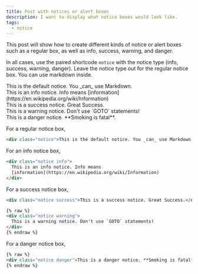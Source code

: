 ```yaml
---
title: Post with notices or alert boxes
description: I want to display what notice boxes would look like.
tags:
  - notice
---
```


This post will show how to create different kinds of notice or alert boxes such as a regular box, as well as info, success, warning, and danger.

In all cases, use the paired shortcode `notice` with the notice type (info, success, warning, danger). Leave the notice type out for the regular notice box. You can use markdown inside.

<div class="notice">
This is the default notice. You _can_ use Markdown.
</div>

<div class="notice info">
This is an info notice. Info means [information](https://en.wikipedia.org/wiki/Information)
</div>

<div class="notice success">
This is a success notice. Great Success.
</div>

<div class="notice warning">
This is a warning notice. Don't use `GOTO` statements!
</div>

<div class="notice danger">
This is a danger notice. **Smoking is fatal**.
</div>

For a regular notice box,

<!-- prettier-ignore-start -->

```html
<div class="notice">This is the default notice. You _can_ use Markdown.</div>
```
<!-- prettier-ignore-end -->

For an info notice box,

<!-- prettier-ignore-start -->

```html
<div class="notice info">
  This is an info notice. Info means
  [information](https://en.wikipedia.org/wiki/Information)
</div>
```
<!-- prettier-ignore-end -->

For a success notice box,

<!-- prettier-ignore-start -->
```html
<div class="notice success">This is a success notice. Great Success.</div>
````

<!-- prettier-ignore-end -->

```html
{% raw %}
<div class="notice warning">
  This is a warning notice. Don't use `GOTO` statements!
</div>
{% endraw %}
```

For a danger notice box,

```html
{% raw %}
<div class="notice danger">This is a danger notice. **Smoking is fatal**.</div>
{% endraw %}
```
